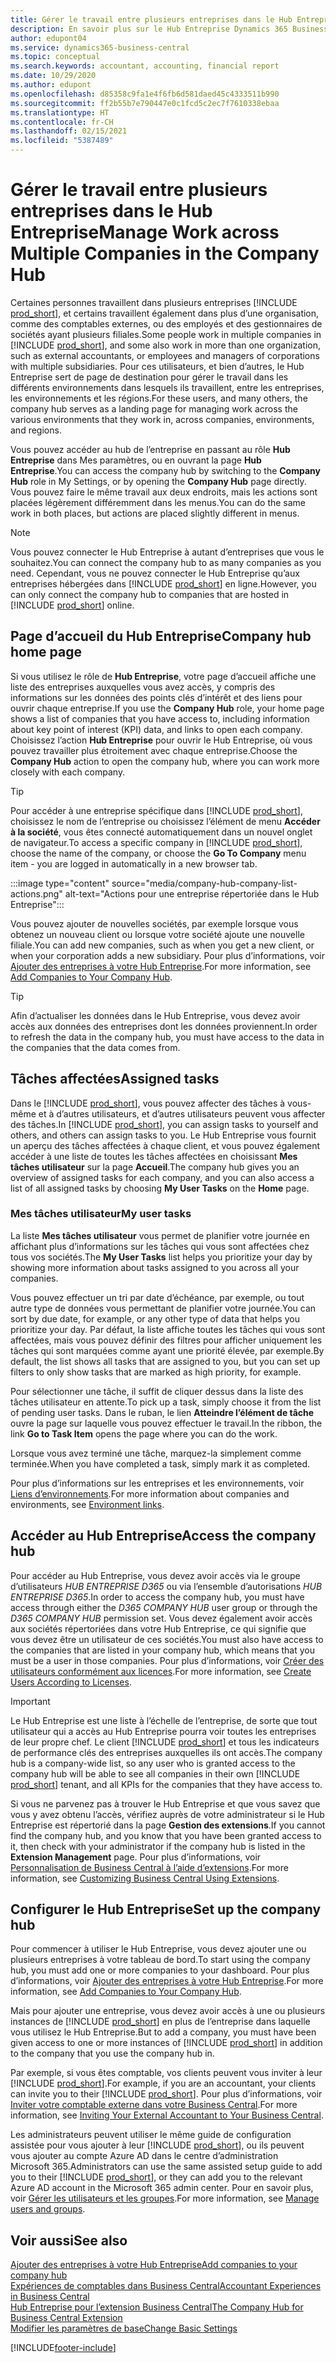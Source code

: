 ```yaml
---
title: Gérer le travail entre plusieurs entreprises dans le Hub Entreprise
description: En savoir plus sur le Hub Entreprise Dynamics 365 Business Central que vous utilisez pour gérer votre travail dans plusieurs entreprises.
author: edupont04
ms.service: dynamics365-business-central
ms.topic: conceptual
ms.search.keywords: accountant, accounting, financial report
ms.date: 10/29/2020
ms.author: edupont
ms.openlocfilehash: d85358c9fa1e4f6fb6d581daed45c4333511b990
ms.sourcegitcommit: ff2b55b7e790447e0c1fcd5c2ec7f7610338ebaa
ms.translationtype: HT
ms.contentlocale: fr-CH
ms.lasthandoff: 02/15/2021
ms.locfileid: "5387489"
---
```

# <a name="manage-work-across-multiple-companies-in-the-company-hub"></a><span data-ttu-id="0a06d-103">Gérer le travail entre plusieurs entreprises dans le Hub Entreprise</span><span class="sxs-lookup"><span data-stu-id="0a06d-103">Manage Work across Multiple Companies in the Company Hub</span></span>

<span data-ttu-id="0a06d-104">Certaines personnes travaillent dans plusieurs entreprises [!INCLUDE [prod_short](includes/prod_short.md)], et certains travaillent également dans plus d’une organisation, comme des comptables externes, ou des employés et des gestionnaires de sociétés ayant plusieurs filiales.</span><span class="sxs-lookup"><span data-stu-id="0a06d-104">Some people work in multiple companies in [!INCLUDE [prod_short](includes/prod_short.md)], and some also work in more than one organization, such as external accountants, or employees and managers of corporations with multiple subsidiaries.</span></span> <span data-ttu-id="0a06d-105">Pour ces utilisateurs, et bien d’autres, le Hub Entreprise sert de page de destination pour gérer le travail dans les différents environnements dans lesquels ils travaillent, entre les entreprises, les environnements et les régions.</span><span class="sxs-lookup"><span data-stu-id="0a06d-105">For these users, and many others, the company hub serves as a landing page for managing work across the various environments that they work in, across companies, environments, and regions.</span></span>  

<span data-ttu-id="0a06d-106">Vous pouvez accéder au hub de l’entreprise en passant au rôle **Hub Entreprise** dans Mes paramètres, ou en ouvrant la page **Hub Entreprise**.</span><span class="sxs-lookup"><span data-stu-id="0a06d-106">You can access the company hub by switching to the **Company Hub** role in My Settings, or by opening the **Company Hub** page directly.</span></span> <span data-ttu-id="0a06d-107">Vous pouvez faire le même travail aux deux endroits, mais les actions sont placées légèrement différemment dans les menus.</span><span class="sxs-lookup"><span data-stu-id="0a06d-107">You can do the same work in both places, but actions are placed slightly different in menus.</span></span>  

> [!NOTE]
> <span data-ttu-id="0a06d-108">Vous pouvez connecter le Hub Entreprise à autant d’entreprises que vous le souhaitez.</span><span class="sxs-lookup"><span data-stu-id="0a06d-108">You can connect the company hub to as many companies as you need.</span></span> <span data-ttu-id="0a06d-109">Cependant, vous ne pouvez connecter le Hub Entreprise qu’aux entreprises hébergées dans [!INCLUDE [prod_short](includes/prod_short.md)] en ligne.</span><span class="sxs-lookup"><span data-stu-id="0a06d-109">However, you can only connect the company hub to companies that are hosted in [!INCLUDE [prod_short](includes/prod_short.md)] online.</span></span>

## <a name="company-hub-home-page"></a><span data-ttu-id="0a06d-110">Page d’accueil du Hub Entreprise</span><span class="sxs-lookup"><span data-stu-id="0a06d-110">Company hub home page</span></span>

<span data-ttu-id="0a06d-111">Si vous utilisez le rôle de **Hub Entreprise**, votre page d’accueil affiche une liste des entreprises auxquelles vous avez accès, y compris des informations sur les données des points clés d’intérêt et des liens pour ouvrir chaque entreprise.</span><span class="sxs-lookup"><span data-stu-id="0a06d-111">If you use the **Company Hub** role, your home page shows a list of companies that you have access to, including information about key point of interest (KPI) data, and links to open each company.</span></span> <!--You can customize the dashboard to show the data points that you want to see by adding or removing columns. For example, you might want to see taxes that are due, how many open sales documents each company has, or the number of purchase invoices that are due next week. You can configure the view to suit your needs. If you have added many companies, you can use filters to sort your view.--> <span data-ttu-id="0a06d-112">Choisissez l’action **Hub Entreprise** pour ouvrir le Hub Entreprise, où vous pouvez travailler plus étroitement avec chaque entreprise.</span><span class="sxs-lookup"><span data-stu-id="0a06d-112">Choose the **Company Hub** action to open the company hub, where you can work more closely with each company.</span></span>  

> [!TIP]
> <span data-ttu-id="0a06d-113">Pour accéder à une entreprise spécifique dans [!INCLUDE [prod_short](includes/prod_short.md)], choisissez le nom de l’entreprise ou choisissez l’élément de menu **Accéder à la société**, vous êtes connecté automatiquement dans un nouvel onglet de navigateur.</span><span class="sxs-lookup"><span data-stu-id="0a06d-113">To access a specific company in [!INCLUDE [prod_short](includes/prod_short.md)], choose the name of the company, or choose the **Go To Company** menu item - you are logged in automatically in a new browser tab.</span></span>

:::image type="content" source="media/company-hub-company-list-actions.png" alt-text="Actions pour une entreprise répertoriée dans le Hub Entreprise":::

<span data-ttu-id="0a06d-115">Vous pouvez ajouter de nouvelles sociétés, par exemple lorsque vous obtenez un nouveau client ou lorsque votre société ajoute une nouvelle filiale.</span><span class="sxs-lookup"><span data-stu-id="0a06d-115">You can add new companies, such as when you get a new client, or when your corporation adds a new subsidiary.</span></span> <span data-ttu-id="0a06d-116">Pour plus d’informations, voir [Ajouter des entreprises à votre Hub Entreprise](company-hub-add-company.md).</span><span class="sxs-lookup"><span data-stu-id="0a06d-116">For more information, see [Add Companies to Your Company Hub](company-hub-add-company.md).</span></span>  

> [!TIP]
> <span data-ttu-id="0a06d-117">Afin d’actualiser les données dans le Hub Entreprise, vous devez avoir accès aux données des entreprises dont les données proviennent.</span><span class="sxs-lookup"><span data-stu-id="0a06d-117">In order to refresh the data in the company hub, you must have access to the data in the companies that the data comes from.</span></span>

<!--## Company details

In the **Company Hub** page, you can see more information about each company by choosing the name of the company that you want to learn more about. This opens the **Company Details** pane, where you can see additional information, such as the following:  

* Cash account balances  
* Cash flow forecast  
* Overdue purchase invoices  
* Overdue sales invoices  

> [!TIP]
> You can launch predefined Excel workbooks from the **Reports** tab in the ribbon. These Excel workbooks are designed as ready-to-print key financial statements and reports, but you can also modify them to fit your needs. For more information, see [Analyzing Financial Statements in Microsoft Excel](finance-analyze-excel.md).  

Otherwise, close the details pane and continue to the next company.  -->

## <a name="assigned-tasks"></a><span data-ttu-id="0a06d-118">Tâches affectées</span><span class="sxs-lookup"><span data-stu-id="0a06d-118">Assigned tasks</span></span>

<span data-ttu-id="0a06d-119">Dans le [!INCLUDE [prod_short](includes/prod_short.md)], vous pouvez affecter des tâches à vous-même et à d’autres utilisateurs, et d’autres utilisateurs peuvent vous affecter des tâches.</span><span class="sxs-lookup"><span data-stu-id="0a06d-119">In [!INCLUDE [prod_short](includes/prod_short.md)], you can assign tasks to yourself and others, and others can assign tasks to you.</span></span> <span data-ttu-id="0a06d-120">Le Hub Entreprise vous fournit un aperçu des tâches affectées à chaque client, et vous pouvez également accéder à une liste de toutes les tâches affectées en choisissant **Mes tâches utilisateur** sur la page **Accueil**.</span><span class="sxs-lookup"><span data-stu-id="0a06d-120">The company hub gives you an overview of assigned tasks for each company, and you can also access a list of all assigned tasks by choosing **My User Tasks** on the **Home** page.</span></span>  

<!--In the client company, you also have cues that call out tasks assigned to you in this particular client.  -->

### <a name="my-user-tasks"></a><span data-ttu-id="0a06d-121">Mes tâches utilisateur</span><span class="sxs-lookup"><span data-stu-id="0a06d-121">My user tasks</span></span>

<span data-ttu-id="0a06d-122">La liste **Mes tâches utilisateur** vous permet de planifier votre journée en affichant plus d’informations sur les tâches qui vous sont affectées chez tous vos sociétés.</span><span class="sxs-lookup"><span data-stu-id="0a06d-122">The **My User Tasks** list helps you prioritize your day by showing more information about tasks assigned to you across all your companies.</span></span>  

<span data-ttu-id="0a06d-123">Vous pouvez effectuer un tri par date d’échéance, par exemple, ou tout autre type de données vous permettant de planifier votre journée.</span><span class="sxs-lookup"><span data-stu-id="0a06d-123">You can sort by due date, for example, or any other type of data that helps you prioritize your day.</span></span> <span data-ttu-id="0a06d-124">Par défaut, la liste affiche toutes les tâches qui vous sont affectées, mais vous pouvez définir des filtres pour afficher uniquement les tâches qui sont marquées comme ayant une priorité élevée, par exemple.</span><span class="sxs-lookup"><span data-stu-id="0a06d-124">By default, the list shows all tasks that are assigned to you, but you can set up filters to only show tasks that are marked as high priority, for example.</span></span>  

<span data-ttu-id="0a06d-125">Pour sélectionner une tâche, il suffit de cliquer dessus dans la liste des tâches utilisateur en attente.</span><span class="sxs-lookup"><span data-stu-id="0a06d-125">To pick up a task, simply choose it from the list of pending user tasks.</span></span> <span data-ttu-id="0a06d-126">Dans le ruban, le lien **Atteindre l’élément de tâche** ouvre la page sur laquelle vous pouvez effectuer le travail.</span><span class="sxs-lookup"><span data-stu-id="0a06d-126">In the ribbon, the link **Go to Task Item** opens the page where you can do the work.</span></span>  

<span data-ttu-id="0a06d-127">Lorsque vous avez terminé une tâche, marquez-la simplement comme terminée.</span><span class="sxs-lookup"><span data-stu-id="0a06d-127">When you have completed a task, simply mark it as completed.</span></span>  

<span data-ttu-id="0a06d-128">Pour plus d’informations sur les entreprises et les environnements, voir [Liens d’environnements](company-hub-add-company.md#environment-links).</span><span class="sxs-lookup"><span data-stu-id="0a06d-128">For more information about companies and environments, see [Environment links](company-hub-add-company.md#environment-links).</span></span>  

## <a name="access-the-company-hub"></a><span data-ttu-id="0a06d-129">Accéder au Hub Entreprise</span><span class="sxs-lookup"><span data-stu-id="0a06d-129">Access the company hub</span></span>

<span data-ttu-id="0a06d-130">Pour accéder au Hub Entreprise, vous devez avoir accès via le groupe d’utilisateurs *HUB ENTREPRISE D365* ou via l’ensemble d’autorisations *HUB ENTREPRISE D365*.</span><span class="sxs-lookup"><span data-stu-id="0a06d-130">In order to access the company hub, you must have access through either the *D365 COMPANY HUB* user group or through the *D365 COMPANY HUB*  permission set.</span></span> <span data-ttu-id="0a06d-131">Vous devez également avoir accès aux sociétés répertoriées dans votre Hub Entreprise, ce qui signifie que vous devez être un utilisateur de ces sociétés.</span><span class="sxs-lookup"><span data-stu-id="0a06d-131">You must also have access to the companies that are listed in your company hub, which means that you must be a user in those companies.</span></span> <span data-ttu-id="0a06d-132">Pour plus d’informations, voir [Créer des utilisateurs conformément aux licences](ui-how-users-permissions.md).</span><span class="sxs-lookup"><span data-stu-id="0a06d-132">For more information, see [Create Users According to Licenses](ui-how-users-permissions.md).</span></span>  

> [!IMPORTANT]
> <span data-ttu-id="0a06d-133">Le Hub Entreprise est une liste à l’échelle de l’entreprise, de sorte que tout utilisateur qui a accès au Hub Entreprise pourra voir toutes les entreprises de leur propre chef. Le client [!INCLUDE [prod_short](includes/prod_short.md)] et tous les indicateurs de performance clés des entreprises auxquelles ils ont accès.</span><span class="sxs-lookup"><span data-stu-id="0a06d-133">The company hub is a company-wide list, so any user who is granted access to the company hub will be able to see all companies in their own [!INCLUDE [prod_short](includes/prod_short.md)] tenant, and all KPIs for the companies that they have access to.</span></span>

<span data-ttu-id="0a06d-134">Si vous ne parvenez pas à trouver le Hub Entreprise et que vous savez que vous y avez obtenu l’accès, vérifiez auprès de votre administrateur si le Hub Entreprise est répertorié dans la page **Gestion des extensions**.</span><span class="sxs-lookup"><span data-stu-id="0a06d-134">If you cannot find the company hub, and you know that you have been granted access to it, then check with your administrator if the company hub is listed in the **Extension Management** page.</span></span> <span data-ttu-id="0a06d-135">Pour plus d’informations, voir [Personnalisation de Business Central à l’aide d’extensions](ui-extensions.md).</span><span class="sxs-lookup"><span data-stu-id="0a06d-135">For more information, see [Customizing Business Central Using Extensions](ui-extensions.md).</span></span>  

## <a name="set-up-the-company-hub"></a><span data-ttu-id="0a06d-136">Configurer le Hub Entreprise</span><span class="sxs-lookup"><span data-stu-id="0a06d-136">Set up the company hub</span></span>

<span data-ttu-id="0a06d-137">Pour commencer à utiliser le Hub Entreprise, vous devez ajouter une ou plusieurs entreprises à votre tableau de bord.</span><span class="sxs-lookup"><span data-stu-id="0a06d-137">To start using the company hub, you must add one or more companies to your dashboard.</span></span> <span data-ttu-id="0a06d-138">Pour plus d’informations, voir [Ajouter des entreprises à votre Hub Entreprise](company-hub-add-company.md).</span><span class="sxs-lookup"><span data-stu-id="0a06d-138">For more information, see [Add Companies to Your Company Hub](company-hub-add-company.md).</span></span>  

<span data-ttu-id="0a06d-139">Mais pour ajouter une entreprise, vous devez avoir accès à une ou plusieurs instances de [!INCLUDE [prod_short](includes/prod_short.md)] en plus de l’entreprise dans laquelle vous utilisez le Hub Entreprise.</span><span class="sxs-lookup"><span data-stu-id="0a06d-139">But to add a company, you must have been given access to one or more instances of [!INCLUDE [prod_short](includes/prod_short.md)] in addition to the company that you use the company hub in.</span></span>  

<span data-ttu-id="0a06d-140">Par exemple, si vous êtes comptable, vos clients peuvent vous inviter à leur [!INCLUDE [prod_short](includes/prod_short.md)].</span><span class="sxs-lookup"><span data-stu-id="0a06d-140">For example, if you are an accountant, your clients can invite you to their [!INCLUDE [prod_short](includes/prod_short.md)].</span></span> <span data-ttu-id="0a06d-141">Pour plus d’informations, voir [Inviter votre comptable externe dans votre Business Central](finance-accounting.md#inviteaccountant).</span><span class="sxs-lookup"><span data-stu-id="0a06d-141">For more information, see [Inviting Your External Accountant to Your Business Central](finance-accounting.md#inviteaccountant).</span></span>  

<span data-ttu-id="0a06d-142">Les administrateurs peuvent utiliser le même guide de configuration assistée pour vous ajouter à leur [!INCLUDE [prod_short](includes/prod_short.md)], ou ils peuvent vous ajouter au compte Azure AD dans le centre d’administration Microsoft 365.</span><span class="sxs-lookup"><span data-stu-id="0a06d-142">Administrators can use the same assisted setup guide to add you to their [!INCLUDE [prod_short](includes/prod_short.md)], or they can add you to the relevant Azure AD account in the Microsoft 365 admin center.</span></span> <span data-ttu-id="0a06d-143">Pour en savoir plus, voir [Gérer les utilisateurs et les groupes](/microsoft-365/admin/add-users/?view=o365-worldwide&preserve-view=true).</span><span class="sxs-lookup"><span data-stu-id="0a06d-143">For more information, see [Manage users and groups](/microsoft-365/admin/add-users/?view=o365-worldwide&preserve-view=true).</span></span>  

## <a name="see-also"></a><span data-ttu-id="0a06d-144">Voir aussi</span><span class="sxs-lookup"><span data-stu-id="0a06d-144">See also</span></span>

[<span data-ttu-id="0a06d-145">Ajouter des entreprises à votre Hub Entreprise</span><span class="sxs-lookup"><span data-stu-id="0a06d-145">Add companies to your company hub</span></span>](company-hub-add-company.md)  
[<span data-ttu-id="0a06d-146">Expériences de comptables dans Business Central</span><span class="sxs-lookup"><span data-stu-id="0a06d-146">Accountant Experiences in Business Central</span></span>](finance-accounting.md)  
[<span data-ttu-id="0a06d-147">Hub Entreprise pour l’extension Business Central</span><span class="sxs-lookup"><span data-stu-id="0a06d-147">The Company Hub for Business Central Extension</span></span>](ui-extensions-company-hub.md)  
[<span data-ttu-id="0a06d-148">Modifier les paramètres de base</span><span class="sxs-lookup"><span data-stu-id="0a06d-148">Change Basic Settings</span></span>](ui-change-basic-settings.md)  


[!INCLUDE[footer-include](includes/footer-banner.md)]